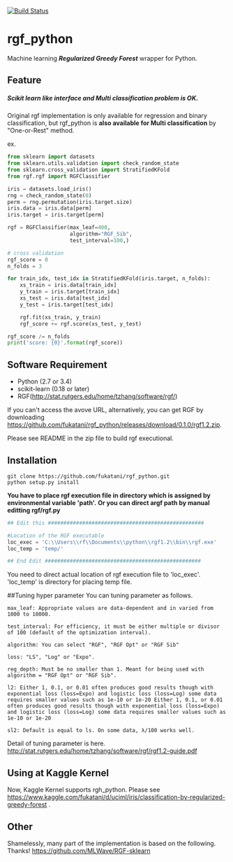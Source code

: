 [![Build Status](https://travis-ci.org/fukatani/rgf_python.svg?branch=master)](https://travis-ci.org/fukatani/rgf_python)

# rgf_python
Machine learning ***Regularized Greedy Forest*** wrapper for Python.

## Feature

##### Scikit learn like interface and Multi classification problem is OK.

Original rgf implementation is only available for regression and binary classification, but rgf_python is **also available for Multi classification** by "One-or-Rest" method.

ex.
```python
from sklearn import datasets
from sklearn.utils.validation import check_random_state
from sklearn.cross_validation import StratifiedKFold
from rgf.rgf import RGFClassifier

iris = datasets.load_iris()
rng = check_random_state(0)
perm = rng.permutation(iris.target.size)
iris.data = iris.data[perm]
iris.target = iris.target[perm]

rgf = RGFClassifier(max_leaf=400,
                    algorithm="RGF_Sib",
                    test_interval=100,)

# cross validation
rgf_score = 0
n_folds = 3

for train_idx, test_idx in StratifiedKFold(iris.target, n_folds):
    xs_train = iris.data[train_idx]
    y_train = iris.target[train_idx]
    xs_test = iris.data[test_idx]
    y_test = iris.target[test_idx]

    rgf.fit(xs_train, y_train)
    rgf_score += rgf.score(xs_test, y_test)

rgf_score /= n_folds
print('score: {0}'.format(rgf_score))
```

## Software Requirement

* Python (2.7 or 3.4)
* scikit-learn (0.18 or later)
* RGF(http://stat.rutgers.edu/home/tzhang/software/rgf/)

If you can't access the avove URL, alternatively, you can get RGF by downloading https://github.com/fukatani/rgf_python/releases/download/0.1.0/rgf1.2.zip.

Please see README in the zip file to build rgf executional.


## Installation

```
git clone https://github.com/fukatani/rgf_python.git
python setup.py install
```

**You have to place rgf execution file in directory which is assigned by environmental variable 'path'.**
**Or you can direct argf path by manual editting rgf/rgf.py**

```python
## Edit this ##################################################

#Location of the RGF executable
loc_exec = 'C:\\Users\\rf\\Documents\\python\\rgf1.2\\bin\\rgf.exe'
loc_temp = 'temp/'

## End Edit ##################################################
```

You need to direct actual location of rgf execution file to 'loc_exec'.
'loc_temp' is directory for placing temp file.

##Tuning hyper parameter
You can tuning parameter as follows.

	max_leaf: Appropriate values are data-dependent and in varied from 1000 to 10000.

	test_interval: For efficiency, it must be either multiple or divisor of 100 (default of the optimization interval).

	algorithm: You can select "RGF", "RGF Opt" or "RGF Sib"

	loss: "LS", "Log" or "Expo".

	reg_depth: Must be no smaller than 1. Meant for being used with algorithm = "RGF Opt" or "RGF Sib".

	l2: Either 1, 0.1, or 0.01 often produces good results though with exponential loss (loss=Expo) and logistic loss (loss=Log) some data requires smaller values such as 1e-10 or 1e-20 Either 1, 0.1, or 0.01 often produces good results though with exponential loss (loss=Expo) and logistic loss (loss=Log) some data requires smaller values such as 1e-10 or 1e-20

	sl2: Default is equal to ls. On some data, λ/100 works well.

Detail of tuning parameter is here.
http://stat.rutgers.edu/home/tzhang/software/rgf/rgf1.2-guide.pdf

## Using at Kaggle Kernel
Now, Kaggle Kernel supports rgh_python.
Please see https://www.kaggle.com/fukatani/d/uciml/iris/classification-by-regularized-greedy-forest .

## Other

Shamelessly, many part of the implementation is based on the following. Thanks!
https://github.com/MLWave/RGF-sklearn

